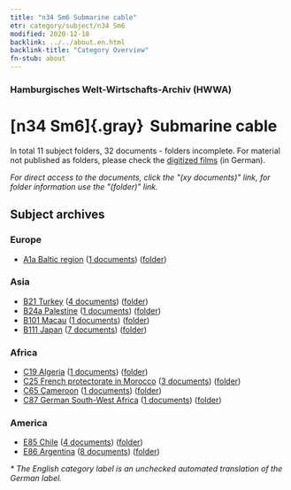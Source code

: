 ```yaml
---
title: "n34 Sm6 Submarine cable"
etr: category/subject/n34 Sm6
modified: 2020-12-18
backlink: ../../about.en.html
backlink-title: "Category Overview"
fn-stub: about
---
```


### Hamburgisches Welt-Wirtschafts-Archiv (HWWA)
# [n34 Sm6]{.gray}&#8201; Submarine cable&#160; 





In total 11 subject folders, 32 documents - folders incomplete.
For material not published as folders, please check the [digitized films](/film/h1_sh) (in German).

_For direct access to the documents, click the "(xy documents)" link, for folder information use the "(folder)" link._

## Subject archives



### Europe

- [A1a Baltic region](../../../geo/about.en.html#A1a) (<a href="https://dfg-viewer.de/show/?tx_dlf[id]=https://pm20.zbw.eu/mets/sh/1408xx/140894/1456xx/145668/public.mets.en.xml" target="_blank">1 documents</a>) ([folder](http://purl.org/pressemappe20/folder/sh/140894,145668))

### Asia

- [B21 Turkey](../../../geo/about.en.html#B21) (<a href="https://dfg-viewer.de/show/?tx_dlf[id]=https://pm20.zbw.eu/mets/sh/1411xx/141111/1456xx/145668/public.mets.en.xml" target="_blank">4 documents</a>) ([folder](http://purl.org/pressemappe20/folder/sh/141111,145668))
- [B24a Palestine](../../../geo/about.en.html#B24a) (<a href="https://dfg-viewer.de/show/?tx_dlf[id]=https://pm20.zbw.eu/mets/sh/1411xx/141115/1456xx/145668/public.mets.en.xml" target="_blank">1 documents</a>) ([folder](http://purl.org/pressemappe20/folder/sh/141115,145668))
- [B101 Macau](../../../geo/about.en.html#B101) (<a href="https://dfg-viewer.de/show/?tx_dlf[id]=https://pm20.zbw.eu/mets/sh/1412xx/141267/1456xx/145668/public.mets.en.xml" target="_blank">1 documents</a>) ([folder](http://purl.org/pressemappe20/folder/sh/141267,145668))
- [B111 Japan](../../../geo/about.en.html#B111) (<a href="https://dfg-viewer.de/show/?tx_dlf[id]=https://pm20.zbw.eu/mets/sh/1412xx/141272/1456xx/145668/public.mets.en.xml" target="_blank">7 documents</a>) ([folder](http://purl.org/pressemappe20/folder/sh/141272,145668))

### Africa

- [C19 Algeria](../../../geo/about.en.html#C19) (<a href="https://dfg-viewer.de/show/?tx_dlf[id]=https://pm20.zbw.eu/mets/sh/1413xx/141354/1456xx/145668/public.mets.en.xml" target="_blank">1 documents</a>) ([folder](http://purl.org/pressemappe20/folder/sh/141354,145668))
- [C25 French protectorate in Morocco](../../../geo/about.en.html#C25) (<a href="https://dfg-viewer.de/show/?tx_dlf[id]=https://pm20.zbw.eu/mets/sh/1413xx/141358/1456xx/145668/public.mets.en.xml" target="_blank">3 documents</a>) ([folder](http://purl.org/pressemappe20/folder/sh/141358,145668))
- [C65 Cameroon](../../../geo/about.en.html#C65) (<a href="https://dfg-viewer.de/show/?tx_dlf[id]=https://pm20.zbw.eu/mets/sh/1414xx/141410/1456xx/145668/public.mets.en.xml" target="_blank">1 documents</a>) ([folder](http://purl.org/pressemappe20/folder/sh/141410,145668))
- [C87 German South-West Africa](../../../geo/about.en.html#C87) (<a href="https://dfg-viewer.de/show/?tx_dlf[id]=https://pm20.zbw.eu/mets/sh/1414xx/141450/1456xx/145668/public.mets.en.xml" target="_blank">1 documents</a>) ([folder](http://purl.org/pressemappe20/folder/sh/141450,145668))

### America

- [E85 Chile](../../../geo/about.en.html#E85) (<a href="https://dfg-viewer.de/show/?tx_dlf[id]=https://pm20.zbw.eu/mets/sh/1416xx/141691/1456xx/145668/public.mets.en.xml" target="_blank">4 documents</a>) ([folder](http://purl.org/pressemappe20/folder/sh/141691,145668))
- [E86 Argentina](../../../geo/about.en.html#E86) (<a href="https://dfg-viewer.de/show/?tx_dlf[id]=https://pm20.zbw.eu/mets/sh/1416xx/141692/1456xx/145668/public.mets.en.xml" target="_blank">8 documents</a>) ([folder](http://purl.org/pressemappe20/folder/sh/141692,145668))


_* The English category label is an unchecked automated translation of the German label._

